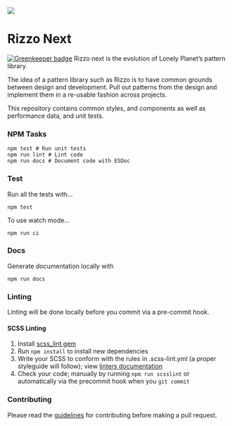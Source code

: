 ![](https://doc.esdoc.org/github.com/lonelyplanet/rizzo-next/badge.svg)
# Rizzo Next

[![Greenkeeper badge](https://badges.greenkeeper.io/lonelyplanet/rizzo-next.svg)](https://greenkeeper.io/)
Rizzo next is the evolution of Lonely Planet’s pattern library.

The idea of a pattern library such as Rizzo is to have common grounds between design and development. Pull out patterns from the design and implement them in a re-usable fashion across projects.

This repository contains common styles, and components as well as performance data, and unit tests.

### NPM Tasks
```shell
npm test # Run unit tests
npm run lint # Lint code
npm run docs # Document code with ESDoc
```

### Test
Run all the tests with…

```shell
npm test
```

To use watch mode…

```shell
npm run ci
```

### Docs
Generate documentation locally with

```shell
npm run docs
```

### Linting

Linting will be done locally before you commit via a pre-commit hook.

#### SCSS Linting

1. Install [scss_lint gem](https://github.com/brigade/scss-lint#installation)
2. Run `npm install` to install new dependencies
3. Write your SCSS to conform with the rules in .scss-lint.yml (a proper styleguide will follow); view [linters documentation](https://github.com/brigade/scss-lint/blob/master/lib/scss_lint/linter/README.md)
4. Check your code; manually by running `npm run scsslint` or automatically via the precommit hook when you `git commit`

### Contributing

Please read the [guidelines](https://github.com/lonelyplanet/rizzo-next/blob/master/CONTRIBUTING.md) for contributing before making a pull request.
